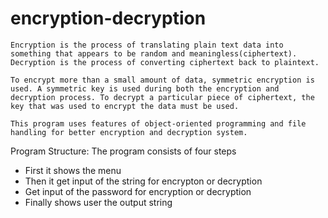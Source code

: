 # encryption-decryption
	Encryption is the process of translating plain text data into something that appears to be random and meaningless(ciphertext). Decryption is the process of converting ciphertext back to plaintext.

	To encrypt more than a small amount of data, symmetric encryption is used. A symmetric key is used during both the encryption and decryption process. To decrypt a particular piece of ciphertext, the key that was used to encrypt the data must be used.

	This program uses features of object-oriented programming and file handling for better encryption and decryption system.

Program Structure:
The program consists of four steps
	
* First it shows the menu 
* Then it get input of the string for encrypton or decryption 
* Get input of the password for encryption or decryption
* Finally shows user the output string

